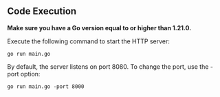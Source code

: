 ## Code Execution

**Make sure you have a Go version equal to or higher than 1.21.0.**

Execute the following command to start the HTTP server:
```shell
go run main.go
```

By default, the server listens on port 8080.
To change the port, use the -port option:
```shell
go run main.go -port 8000
```